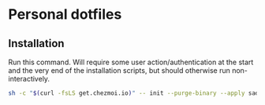 # Personal dotfiles

## Installation

Run this command.
Will require some user action/authentication at the start and the very end
of the installation scripts, but should otherwise run non-interactively.

```sh
sh -c "$(curl -fsLS get.chezmoi.io)" -- init --purge-binary --apply sadamczyk
```
